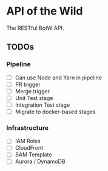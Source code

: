 # API of the Wild #
The RESTful BotW API.

## TODOs ##

### Pipeline ###
- [ ] Can use Node and Yarn in pipeline
- [ ] PR trigger
- [ ] Merge trigger
- [ ] Unit Test stage
- [ ] Integration Test stage
- [ ] Migrate to docker-based stages

### Infrastructure
- [ ] IAM Roles
- [ ] CloudFront
- [ ] SAM Template
- [ ] Aurora / DynamoDB
